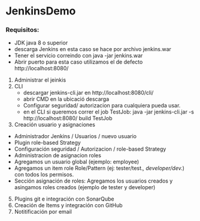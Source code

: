 # JenkinsDemo

### Requisitos:
- JDK java 8 o superior
- descarga Jenkins en esta caso se hace por archivo jenkins.war
- Tener el servicio correindo con java -jar jenkins.war
- Abrir puerto para esta caso utilizamos el de defecto http://localhost:8080/

1. Administrar el jeinkis
2. CLI
   - descargar jenkins-cli.jar en http://localhost:8080/cli/
   - abrir CMD en la ubicació descarga
   - Configurar seguridad/ autorizacion para cualquiera pueda usar.
   - en el CLI si queremos correr el job TestJob:  java -jar jenkins-cli.jar -s http://localhost:8080/ build TestJob
3. Creación usuario y asignaciones
  - Administrador Jenkins / Usuarios / nuevo usuario
  - Plugin role-based Strategy
  - Configuración seguridad / Autorizacion / role-based Strategy
  - Administracion de asignacion roles
  - Agregamos un usuario global (ejemplo: employee)
  - Agregamos un item role Role/Pattern (ej: tester/test.*, developer/dev.*) con todos los permisos.
  - Sección asignación de roles: Agregamos los usuarios creados y asingamos roles creados (ejemplo de tester y developer)
5. Plugins git e integración con SonarQube
6. Creación de Items y integración con GitHub
7. Notitificación por email
